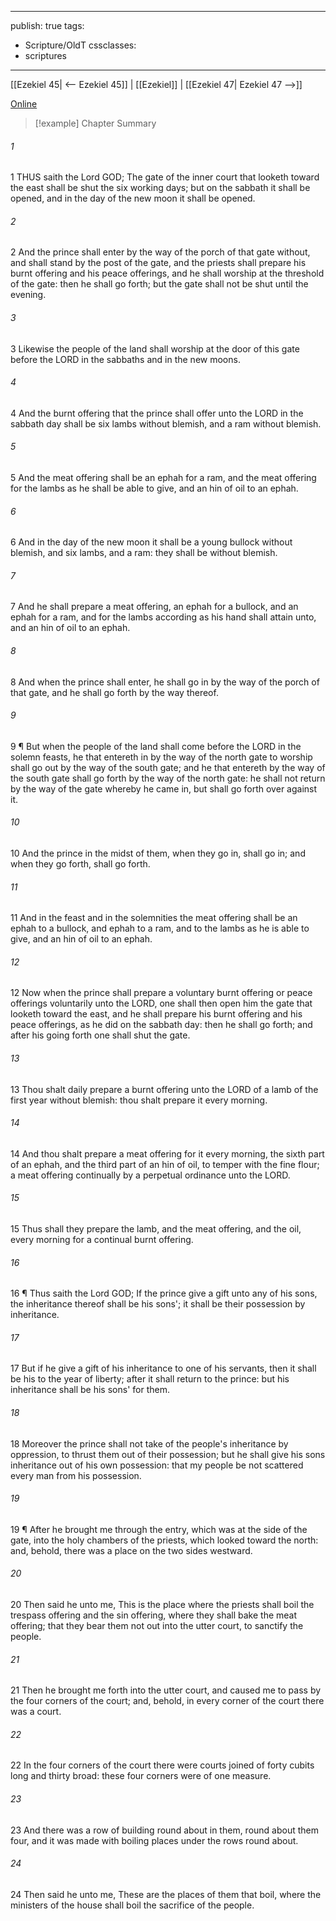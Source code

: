 

---
publish: true
tags:
  - Scripture/OldT
cssclasses:
  - scriptures
---
[[Ezekiel 45| <-- Ezekiel 45]] | [[Ezekiel]] | [[Ezekiel 47| Ezekiel 47 -->]]

[Online](https://churchofjesuschrist.org/study/scriptures/ot/ezek/46?lang=eng)

>[!example] Chapter Summary
>
###### 1
1 THUS saith the Lord GOD; The gate of the inner court that looketh toward the east shall be shut the six working days; but on the sabbath it shall be opened, and in the day of the new moon it shall be opened.
###### 2
2 And the prince shall enter by the way of the porch of that gate without, and shall stand by the post of the gate, and the priests shall prepare his burnt offering and his peace offerings, and he shall worship at the threshold of the gate: then he shall go forth; but the gate shall not be shut until the evening.
###### 3
3 Likewise the people of the land shall worship at the door of this gate before the LORD in the sabbaths and in the new moons.
###### 4
4 And the burnt offering that the prince shall offer unto the LORD in the sabbath day shall be six lambs without blemish, and a ram without blemish.
###### 5
5 And the meat offering shall be an ephah for a ram, and the meat offering for the lambs as he shall be able to give, and an hin of oil to an ephah.
###### 6
6 And in the day of the new moon it shall be a young bullock without blemish, and six lambs, and a ram: they shall be without blemish.
###### 7
7 And he shall prepare a meat offering, an ephah for a bullock, and an ephah for a ram, and for the lambs according as his hand shall attain unto, and an hin of oil to an ephah.
###### 8
8 And when the prince shall enter, he shall go in by the way of the porch of that gate, and he shall go forth by the way thereof.
###### 9
9 ¶ But when the people of the land shall come before the LORD in the solemn feasts, he that entereth in by the way of the north gate to worship shall go out by the way of the south gate; and he that entereth by the way of the south gate shall go forth by the way of the north gate: he shall not return by the way of the gate whereby he came in, but shall go forth over against it.
###### 10
10 And the prince in the midst of them, when they go in, shall go in; and when they go forth, shall go forth.
###### 11
11 And in the feast and in the solemnities the meat offering shall be an ephah to a bullock, and ephah to a ram, and to the lambs as he is able to give, and an hin of oil to an ephah.
###### 12
12 Now when the prince shall prepare a voluntary burnt offering or peace offerings voluntarily unto the LORD, one shall then open him the gate that looketh toward the east, and he shall prepare his burnt offering and his peace offerings, as he did on the sabbath day: then he shall go forth; and after his going forth one shall shut the gate.
###### 13
13 Thou shalt daily prepare a burnt offering unto the LORD of a lamb of the first year without blemish: thou shalt prepare it every morning.
###### 14
14 And thou shalt prepare a meat offering for it every morning, the sixth part of an ephah, and the third part of an hin of oil, to temper with the fine flour; a meat offering continually by a perpetual ordinance unto the LORD.
###### 15
15 Thus shall they prepare the lamb, and the meat offering, and the oil, every morning for a continual burnt offering.
###### 16
16 ¶ Thus saith the Lord GOD; If the prince give a gift unto any of his sons, the inheritance thereof shall be his sons'; it shall be their possession by inheritance.
###### 17
17 But if he give a gift of his inheritance to one of his servants, then it shall be his to the year of liberty; after it shall return to the prince: but his inheritance shall be his sons' for them.
###### 18
18 Moreover the prince shall not take of the people's inheritance by oppression, to thrust them out of their possession; but he shall give his sons inheritance out of his own possession: that my people be not scattered every man from his possession.
###### 19
19 ¶ After he brought me through the entry, which was at the side of the gate, into the holy chambers of the priests, which looked toward the north: and, behold, there was a place on the two sides westward.
###### 20
20 Then said he unto me, This is the place where the priests shall boil the trespass offering and the sin offering, where they shall bake the meat offering; that they bear them not out into the utter court, to sanctify the people.
###### 21
21 Then he brought me forth into the utter court, and caused me to pass by the four corners of the court; and, behold, in every corner of the court there was a court.
###### 22
22 In the four corners of the court there were courts joined of forty cubits long and thirty broad: these four corners were of one measure.
###### 23
23 And there was a row of building round about in them, round about them four, and it was made with boiling places under the rows round about.
###### 24
24 Then said he unto me, These are the places of them that boil, where the ministers of the house shall boil the sacrifice of the people.



